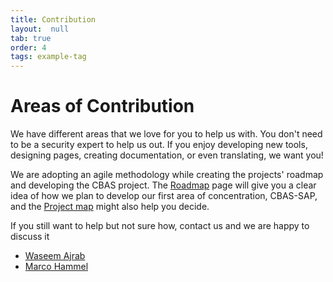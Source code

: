 ```yaml
---
title: Contribution
layout:  null
tab: true
order: 4
tags: example-tag
---
```


# Areas of Contribution
We have different areas that we love for you to help us with. You don't need to be a security expert to help us out. If you enjoy developing new tools, designing pages, creating documentation, or even translating, we want you!

We are adopting an agile methodology while creating the projects' roadmap and developing the CBAS project. The [Roadmap](https://owasp.org/www-project-core-business-application-security/#div-roadmap) page will give you a clear idea of how we plan to develop our first area of concentration, CBAS-SAP, and the [Project map](https://github.com/NO-MONKEY/CBAS/projects/1) might also help you decide.

If you still want to help but not sure how, contact us and we are happy to discuss it

- [Waseem Ajrab](mailto:waseem.ajrab@no-monkey.com)
- [Marco Hammel](mailto:marco.hammel@no-monkey.com)
